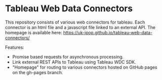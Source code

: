 # Tableau Web Data Connectors

This repository consists of various web connectors for tableau. Each connector is an html file and a javascript file linked to an external API.
The homepage is available here: https://uk-ipop.github.io/tableau-web-data-connectors/ 

Features:
- Promise based requests for asynchronous processing.
- Link external REST APIs to Tableau using Tableau WDC SDK.
- "Homepage" for routing to various connectors hosted on GitHub pages on the gh-pages branch.
